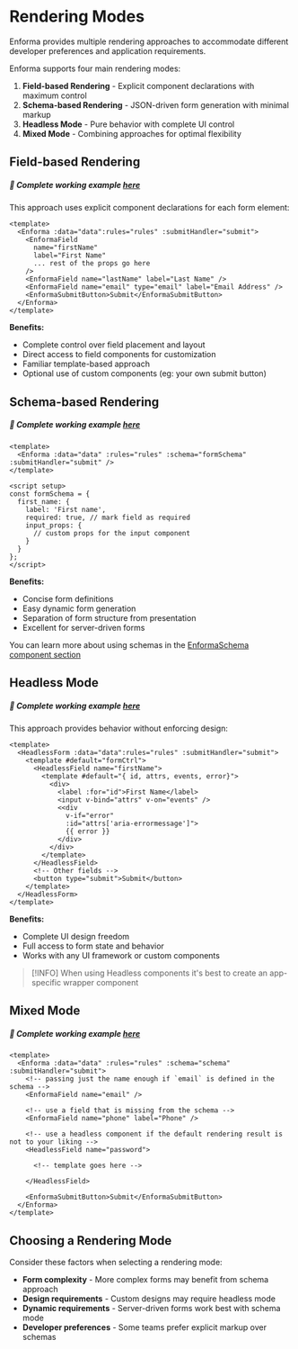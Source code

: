 # Rendering Modes

Enforma provides multiple rendering approaches to accommodate different developer preferences and application requirements.

Enforma supports four main rendering modes:

1. **Field-based Rendering** - Explicit component declarations with maximum control
2. **Schema-based Rendering** - JSON-driven form generation with minimal markup
3. **Headless Mode** - Pure behavior with complete UI control
4. **Mixed Mode** - Combining approaches for optimal flexibility

## Field-based Rendering

##### :notebook_with_decorative_cover: Complete working example [here](/examples/fields.md)

This approach uses explicit component declarations for each form element:

```vue
<template>
  <Enforma :data="data":rules="rules" :submitHandler="submit">
    <EnformaField 
      name="firstName" 
      label="First Name" 
      ... rest of the props go here 
    />
    <EnformaField name="lastName" label="Last Name" />
    <EnformaField name="email" type="email" label="Email Address" />
    <EnformaSubmitButton>Submit</EnformaSubmitButton>
  </Enforma>
</template>
```

**Benefits:**
- Complete control over field placement and layout
- Direct access to field components for customization
- Familiar template-based approach
- Optional use of custom components (eg: your own submit button)

## Schema-based Rendering

##### :notebook_with_decorative_cover: Complete working example [here](/examples/schema.md)

```vue
<template>
  <Enforma :data="data" :rules="rules" :schema="formSchema" :submitHandler="submit" />
</template>

<script setup>
const formSchema = {
  first_name: {
    label: 'First name',
    required: true, // mark field as required
    input_props: {
      // custom props for the input component
    }
  }
};
</script>
```

**Benefits:**
- Concise form definitions
- Easy dynamic form generation
- Separation of form structure from presentation
- Excellent for server-driven forms

You can learn more about using schemas in the [EnformaSchema component section](/components/schema.md)

## Headless Mode

##### :notebook_with_decorative_cover: Complete working example [here](/examples/headless-components.md)

This approach provides behavior without enforcing design:

```vue
<template>
  <HeadlessForm :data="data":rules="rules" :submitHandler="submit">
    <template #default="formCtrl">
      <HeadlessField name="firstName">
        <template #default="{ id, attrs, events, error}">
          <div>
            <label :for="id">First Name</label>
            <input v-bind="attrs" v-on="events" />
            <<div 
              v-if="error"
              :id="attrs['aria-errormessage']">
              {{ error }}
            </div>
          </div>
        </template>
      </HeadlessField>
      <!-- Other fields -->
      <button type="submit">Submit</button>
    </template>
  </HeadlessForm>
</template>
```

**Benefits:**
- Complete UI design freedom
- Full access to form state and behavior
- Works with any UI framework or custom components

> [!INFO] When using Headless components it's best to create an app-specific wrapper component

## Mixed Mode

##### :notebook_with_decorative_cover: Complete working example [here](/examples/mixed-form.md)

```vue
<template>
  <Enforma :data="data" :rules="rules" :schema="schema" :submitHandler="submit">
    <!-- passing just the name enough if `email` is defined in the schema -->
    <EnformaField name="email" /> 
    
    <!-- use a field that is missing from the schema -->
    <EnformaField name="phone" label="Phone" />

    <!-- use a headless component if the default rendering result is not to your liking -->
    <HeadlessField name="password">
      
      <!-- template goes here -->

    </HeadlessField>
    
    <EnformaSubmitButton>Submit</EnformaSubmitButton>
  </Enforma>
</template>
```

## Choosing a Rendering Mode

Consider these factors when selecting a rendering mode:

- **Form complexity** - More complex forms may benefit from schema approach
- **Design requirements** - Custom designs may require headless mode
- **Dynamic requirements** - Server-driven forms work best with schema mode
- **Developer preferences** - Some teams prefer explicit markup over schemas